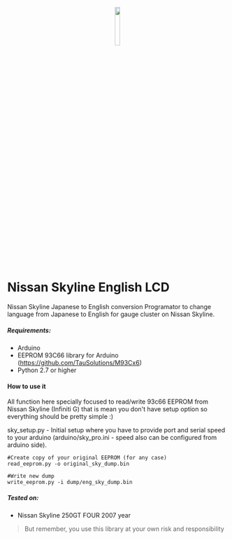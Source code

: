 <p align="center"><img width=15% src="https://github.com/RiLights/Nissan_skyline_eng_lcd/blob/master/eng_lcd.jpg"></p>

# Nissan Skyline English LCD
Nissan Skyline Japanese to English conversion
Programator to change language from Japanese to English for gauge cluster on Nissan Skyline. 

##### Requirements:
- Arduino
- EEPROM 93C66 library for Arduino (https://github.com/TauSolutions/M93Cx6)
- Python 2.7 or higher

#### How to use it
All function here specially focused to read/write 93c66 EEPROM from Nissan Skyline (Infiniti G) that is mean you don't have setup option so everything should be pretty simple :)

sky_setup.py - Initial setup where you have to provide port and serial speed to your arduino (arduino/sky_pro.ini - speed also can be configured from arduino side). 

```
#Create copy of your original EEPROM (for any case)
read_eeprom.py -o original_sky_dump.bin

#Write new dump
write_eeprom.py -i dump/eng_sky_dump.bin
```

##### Tested on:
- Nissan Skyline 250GT FOUR 2007 year
>But remember, you use this library at your own risk and responsibility
